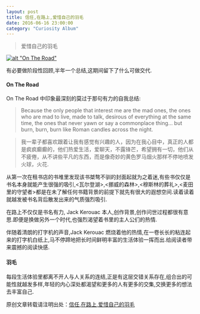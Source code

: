 ```yaml
---
layout: post
title: 信任,在路上,爱惜自己的羽毛
date: 2016-06-16 23:00:00
category: "Curiosity Album"
---
```


>爱惜自己的羽毛

[![alt "On The Road"](https://s-media-cache-ak0.pinimg.com/564x/a5/c0/4f/a5c04fd3157b56eb93479e626b828fab.jpg)](https://s-media-cache-ak0.pinimg.com/236x/a5/c0/4f/a5c04fd3157b56eb93479e626b828fab.jpg)

有必要做阶段性回顾,半年一个总结,这期间留下了什么可做交代.

#### On The Road

On The Road 中印象最深刻的莫过于那句有力的自我总结:

>Because the only people that interest me are the mad ones, the ones who are mad to live, made to talk, desirous of everything at the same time, the ones that never yawn or say a commonplace thing... but burn, burn, burn like Roman candles across the night.

>我一辈子都喜欢跟着让我有感觉有兴趣的人，因为在我心目中，真正的人都是疯疯癫癫的，他们热爱生活，爱聊天，不露锋芒，希望拥有一切，他们从不疲倦，从不讲些平凡的东西，而是像奇妙的黄色罗马烟火那样不停地喷发火球，火花.


从第一次在租书店的书堆里发现该书桀骜不驯的封面起就为之着迷,有些书仅仅是书名本身就能产生很强的吸引,<瓦尔登湖>,<挪威的森林>,<穆斯林的葬礼>,<麦田里的守望者>都是在未了解任何书籍背景的前提下就先有很大的遐想空间.读着读着就越发被书名背后散发出来的气质强烈吸引.

在路上不仅仅是书名有力, Jack Kerouac 本人,创作背景,创作问世过程都很有意思.即便是换做另外一个时代,也强烈渴望着书里的主人公们的热情.

伴随着清朗的打字机的声音,Jack Kerouac 燃烧着他的热情,在一卷长长的粘连起来的打字机白纸上,马不停蹄地把长时间鲜明丰富的生活体验一挥而出.给阅读者带来震撼的阅读快感.

#### 羽毛

每段生活体验里都离不开人与人关系的连结,正是有这层交错关系存在,组合出的可能性就越发多样,年轻的内心深处都渴望和更多的人有更多的交集,交换更多的想法去丰富自己.

原创文章转载请注明出处：[信任,在路上,爱惜自己的羽毛](https://unclethree.github.io/curiosity%20album/2016/06/16/threasure_your_own_wings.html)